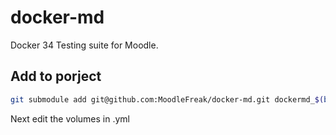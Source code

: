 # docker-md

Docker 34 Testing suite for Moodle. 

## Add to porject

```bash
git submodule add git@github.com:MoodleFreak/docker-md.git dockermd_$(basename `pwd`)
```

Next edit the volumes in .yml 
